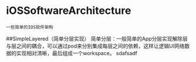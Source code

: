 # iOSSoftwareArchitecture
	一些简单的IOS软件架构
##SimpleLayered（简单分层实现）
	简单分层：一般简单的App分层实现解除层与层之间的耦合，可以通过pod来分别集成每层之间的依赖，这样让逻辑UI网络数据的实现相对清晰，最后组成一个workspace。
sdafsadf
